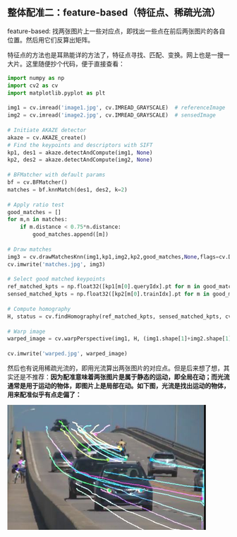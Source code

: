 ## 整体配准二：feature-based（特征点、稀疏光流）

feature-based: 找两张图片上一些对应点，即找出一些点在前后两张图片的各自位置。然后用它们反算出矩阵。

特征点的方法也是耳熟能详的方法了，特征点寻找、匹配、变换。网上也是一搜一大片。这里随便抄个代码，便于直接查看：

```python
import numpy as np
import cv2 as cv
import matplotlib.pyplot as plt
 
img1 = cv.imread('image1.jpg', cv.IMREAD_GRAYSCALE)  # referenceImage
img2 = cv.imread('image2.jpg', cv.IMREAD_GRAYSCALE)  # sensedImage
 
# Initiate AKAZE detector
akaze = cv.AKAZE_create()
# Find the keypoints and descriptors with SIFT
kp1, des1 = akaze.detectAndCompute(img1, None)
kp2, des2 = akaze.detectAndCompute(img2, None)
 
# BFMatcher with default params
bf = cv.BFMatcher()
matches = bf.knnMatch(des1, des2, k=2)
 
# Apply ratio test
good_matches = []
for m,n in matches:
    if m.distance < 0.75*n.distance:
        good_matches.append([m])
       
# Draw matches
img3 = cv.drawMatchesKnn(img1,kp1,img2,kp2,good_matches,None,flags=cv.DrawMatchesFlags_NOT_DRAW_SINGLE_POINTS)
cv.imwrite('matches.jpg', img3)

# Select good matched keypoints
ref_matched_kpts = np.float32([kp1[m[0].queryIdx].pt for m in good_matches]).reshape(-1,1,2)
sensed_matched_kpts = np.float32([kp2[m[0].trainIdx].pt for m in good_matches]).reshape(-1,1,2)
 
# Compute homography
H, status = cv.findHomography(ref_matched_kpts, sensed_matched_kpts, cv.RANSAC,5.0)
 
# Warp image
warped_image = cv.warpPerspective(img1, H, (img1.shape[1]+img2.shape[1], img1.shape[0]))
           
cv.imwrite('warped.jpg', warped_image)
```

然后也有说用稀疏光流的，即用光流算出两张图片的对应点。但是后来想了想，其实还是不推荐：**因为配准意味着两张图片是属于静态的运动，即全局在动；而光流通常是用于运动的物体，即图片上是局部在动。如下图，光流是找出运动的物体，用来配准似乎有点走偏了：**

![1727174448961](image/5.2/1727174448961.png)
